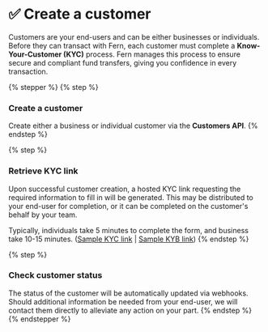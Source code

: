 # ✅ Create a customer

Customers are your end-users and can be either businesses or individuals. Before they can transact with Fern, each customer must complete a **Know-Your-Customer (KYC)** process. Fern manages this process to ensure secure and compliant fund transfers, giving you confidence in every transaction.

{% stepper %}
{% step %}
### Create a customer&#x20;

Create either a business or individual customer via the **Customers API**.
{% endstep %}

{% step %}
### Retrieve KYC link

Upon successful customer creation, a hosted KYC link requesting the required information to fill in will be generated. This may be distributed to your end-user for completion, or it can be completed on the customer's behalf by your team.&#x20;

Typically, individuals take 5 minutes to complete the form, and business take 10-15 minutes. ([Sample KYC link](https://app.gitbook.com/o/tqA83i7VnVJ0rFiSNcBO/s/PNfGZh0Pi9izjESrZ2DP/) | [Sample KYB link](https://app.gitbook.com/u/Js7P0SWRFOVcMapukd7GzE5D63w2))&#x20;
{% endstep %}

{% step %}
### Check customer status

The status of the customer will be automatically updated via webhooks. Should additional information be needed from your end-user, we will contact them directly to alleviate any action on your part.
{% endstep %}
{% endstepper %}

